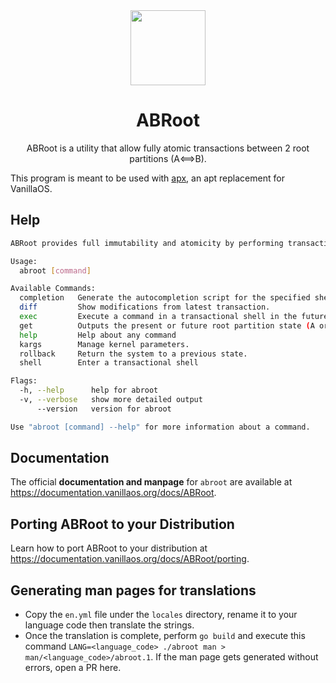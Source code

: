 <div align="center">
  <img src="abroot-logo.svg" height="120">
  <h1 align="center">ABRoot</h1>
  <p align="center">ABRoot is a utility that allow fully atomic transactions between 2 root partitions (A⟺B).</p>
</div>

This program is meant to be used with [apx](https://github.com/vanilla-os/apx), 
an apt replacement for VanillaOS.

## Help

```bash
ABRoot provides full immutability and atomicity by performing transactions between 2 root partitions (A<->B)

Usage:
  abroot [command]

Available Commands:
  completion   Generate the autocompletion script for the specified shell
  diff         Show modifications from latest transaction.
  exec         Execute a command in a transactional shell in the future root and switch to it on next boot
  get          Outputs the present or future root partition state (A or B)
  help         Help about any command
  kargs        Manage kernel parameters.
  rollback     Return the system to a previous state.
  shell        Enter a transactional shell

Flags:
  -h, --help      help for abroot
  -v, --verbose   show more detailed output
      --version   version for abroot

Use "abroot [command] --help" for more information about a command.
```

## Documentation

The official **documentation and manpage** for `abroot` are available at <https://documentation.vanillaos.org/docs/ABRoot>.

## Porting ABRoot to your Distribution

Learn how to port ABRoot to your distribution at <https://documentation.vanillaos.org/docs/ABRoot/porting>.

## Generating man pages for translations

- Copy the `en.yml` file under the `locales` directory, rename it to your language code then translate the strings.
- Once the translation is complete, perform `go build` and execute this command `LANG=<language_code> ./abroot man > man/<language_code>/abroot.1`. If the man page gets generated without errors, open a PR here.

